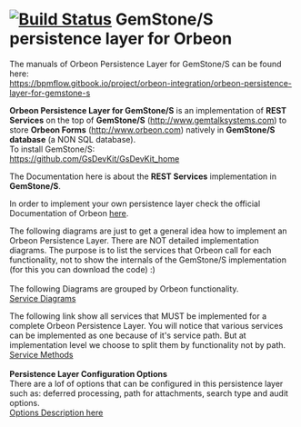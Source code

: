 [![Build Status](https://travis-ci.org/brunobuzzi/OrbeonPersistenceLayer.svg?branch=master)](https://github.com/brunobuzzi/OrbeonPersistenceLayer)
GemStone/S persistence layer for Orbeon
=======
The manuals of Orbeon Persistence Layer for GemStone/S can be found here:<br>
https://bpmflow.gitbook.io/project/orbeon-integration/orbeon-persistence-layer-for-gemstone-s

**Orbeon Persistence Layer for GemStone/S** is an implementation of **REST Services** on the top of **GemStone/S** (http://www.gemtalksystems.com) to store **Orbeon Forms** (http://www.orbeon.com) natively in **GemStone/S database** (a NON SQL database).<br>
To install GemStone/S:<br>
https://github.com/GsDevKit/GsDevKit_home

The Documentation here is about the **REST Services** implementation in **GemStone/S**.

In order to implement your own persistence layer check the official Documentation of Orbeon [here](http://doc.orbeon.com/form-runner/api/persistence/index.html).

The following diagrams are just to get a general idea how to implement an Orbeon Persistence Layer. There are NOT detailed implementation diagrams. The purpose is to list the services that Orbeon call for each functionality, not to show the internals of the GemStone/S implementation (for this you can download the code) :) <br><br>
The following Diagrams are grouped by Orbeon functionality.<br>
[Service Diagrams](https://bpmflow.gitbook.io/project/orbeon-integration/orbeon-persistence-layer-for-gemstone-s/service-diagrams)

The following link show all services that MUST be implemented for a complete Orbeon Persistence Layer. You will notice that various services can be implemented as one because of it's service path. But at implementation level we choose to split them by functionality not by path.<br>
[Service Methods](https://bpmflow.gitbook.io/project/orbeon-integration/orbeon-persistence-layer-for-gemstone-s/service-http-methods)
<br><br>
**Persistence Layer Configuration Options**<br>
There are a lof of options that can be configured in this persistence layer such as: deferred processing, path for attachments, search type and audit options.<br>
[Options Description here](https://bpmflow.gitbook.io/project/orbeon-integration/orbeon-persistence-layer-for-gemstone-s/configuration-manual)
<br><br>


